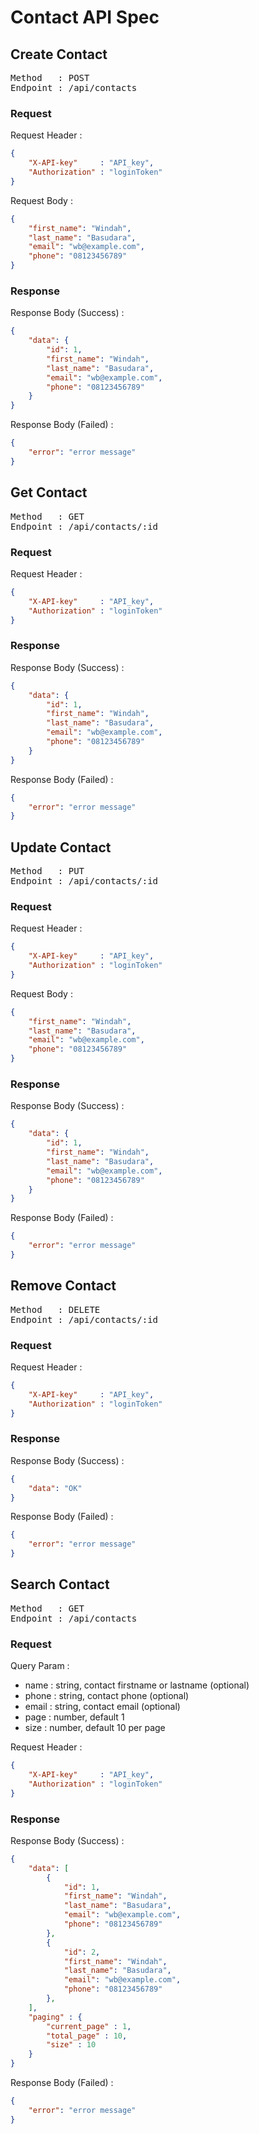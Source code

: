 # Contact API Spec

## Create Contact

<pre>
Method   : POST 
Endpoint : /api/contacts
</pre>

### Request

Request Header :
```json
{
    "X-API-key"     : "API_key",
    "Authorization" : "loginToken"
}
```

Request Body :
```json
{
    "first_name": "Windah", 
    "last_name": "Basudara",
    "email": "wb@example.com",
    "phone": "08123456789"
}
```

### Response
Response Body (Success) :

```json
{
    "data": {
        "id": 1,
        "first_name": "Windah", 
        "last_name": "Basudara",
        "email": "wb@example.com",
        "phone": "08123456789"
    }
}

```
Response Body (Failed) :

```json
{
    "error": "error message"
}

```

## Get Contact
<pre>
Method   : GET 
Endpoint : /api/contacts/:id
</pre>

### Request

Request Header :
```json
{
    "X-API-key"     : "API_key",
    "Authorization" : "loginToken"
}
```



### Response
Response Body (Success) :

```json
{
    "data": {
        "id": 1,
        "first_name": "Windah", 
        "last_name": "Basudara",
        "email": "wb@example.com",
        "phone": "08123456789" 
    }
}

```
Response Body (Failed) :

```json
{
    "error": "error message"
}

```

## Update Contact

<pre>
Method   : PUT 
Endpoint : /api/contacts/:id
</pre>

### Request

Request Header :
```json
{
    "X-API-key"     : "API_key",
    "Authorization" : "loginToken"
}
```

Request Body :
```json
{
    "first_name": "Windah", 
    "last_name": "Basudara",
    "email": "wb@example.com",
    "phone": "08123456789" 
}
```

### Response
Response Body (Success) :

```json
{
    "data": {
        "id": 1,
        "first_name": "Windah", 
        "last_name": "Basudara",
        "email": "wb@example.com",
        "phone": "08123456789"
    }
}

```
Response Body (Failed) :

```json
{
    "error": "error message"
}

```

## Remove Contact

<pre>
Method   : DELETE 
Endpoint : /api/contacts/:id
</pre>

### Request

Request Header :
```json
{
    "X-API-key"     : "API_key",
    "Authorization" : "loginToken"
}
```



### Response
Response Body (Success) :

```json
{
    "data": "OK"
}

```
Response Body (Failed) :

```json
{
    "error": "error message"
}

```

## Search Contact

<pre>
Method   : GET 
Endpoint : /api/contacts
</pre>

### Request

Query Param :
- name : string, contact firstname or lastname (optional)
- phone : string, contact phone (optional)
- email : string, contact email (optional)
- page : number, default 1
- size : number, default 10 per page

Request Header :
```json
{
    "X-API-key"     : "API_key",
    "Authorization" : "loginToken"
}
```



### Response
Response Body (Success) :

```json
{
    "data": [
        {
            "id": 1,
            "first_name": "Windah", 
            "last_name": "Basudara",
            "email": "wb@example.com",
            "phone": "08123456789" 
        },
        {
            "id": 2,
            "first_name": "Windah", 
            "last_name": "Basudara",
            "email": "wb@example.com",
            "phone": "08123456789"
        }, 
    ],
    "paging" : {
        "current_page" : 1,
        "total_page" : 10,
        "size" : 10
    }
}

```
Response Body (Failed) :

```json
{
    "error": "error message"
}

```